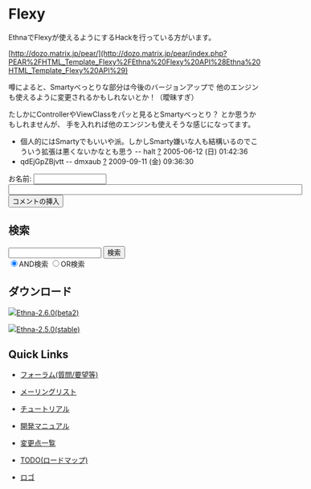 # Flexy
EthnaでFlexyが使えるようにするHackを行っている方がいます。

[http://dozo.matrix.jp/pear/](http://dozo.matrix.jp/pear/index.php?PEAR%2FHTML_Template_Flexy%2FEthna%20Flexy%20API%28Ethna%20HTML_Template_Flexy%20API%29)

噂によると、Smartyべっとりな部分は今後のバージョンアップで 他のエンジンも使えるように変更されるかもしれないとか！（曖昧すぎ）

たしかにControllerやViewClassをパッと見るとSmartyべっとり？ とか思うかもしれませんが、 手を入れれば他のエンジンも使えそうな感じになってます。

- 個人的にはSmartyでもいいや派。しかしSmarty嫌いな人も結構いるのでこういう拡張は悪くないかなとも思う -- halt [?](cmd=edit&page=halt&refer=ethna-community-topic-flexy.html) 2005-06-12 (日) 01:42:36
- qdEjGpZBjvtt -- dmxaub [?](cmd=edit&page=dmxaub&refer=ethna-community-topic-flexy.html) 2009-09-11 (金) 09:36:30
  
<form action="http://ethna.jp/index.php" method="post"> 
<div><input type="hidden" name="encode_hint" value="ぷ"></div>
 <div>
  <input type="hidden" name="plugin" value="comment">
  <input type="hidden" name="refer" value="ethna-community-topic-flexy">
  <input type="hidden" name="comment_no" value="0">
  <input type="hidden" name="nodate" value="0">
  <input type="hidden" name="above" value="1">
  <input type="hidden" name="digest" value="a05dec0e010f9410658d91c9f6cc2bc1">
  <label for="_p_comment_name_0">お名前: </label><input type="text" name="name" id="_p_comment_name_0" size="15">

  <input type="text" name="msg" id="_p_comment_comment_0" size="70">
  <input type="submit" name="comment" value="コメントの挿入">
 </div>
</form>
<!-- ??END id:body -->
<!-- ??BEGIN id:summary --><!-- ??END id:note -->
<!-- ??BEGIN id:trackback -->
<!-- ?? END id:trackback --><!-- ?? END id:attach -->
<!-- ?? END id:summary -->
<!-- ??END id:content -->
<!-- ?? END id:wrap_content --><!-- ??sidebar?? ========================================================== -->
<!-- ??BEGIN id:wrap_sidebar -->

<!-- ??BEGIN id:search_form -->

## 検索

<form action="http://ethna.jp/index.php?cmd=search" method="post">
            <input type="hidden" name="encode_hint" value="??">
            <input type="text" name="word" value="" size="20">
            <input type="submit" value="検索"><br>
            <input type="radio" name="type" value="AND" checked id="and_search"><label for="and_search">AND検索</label>
            <input type="radio" name="type" value="OR" id="or_search"><label for="or_search">OR検索</label>
    </form>

<!-- END id:search_form -->
<!-- ??BEGIN id:download_link -->

## ダウンロード

[![](image/minilogo.gif)Ethna-2.6.0(beta2)](ethna-download.html)

[![](image/minilogo.gif)Ethna-2.5.0(stable)](ethna-download.html)

<!-- END id:download_link -->
<!-- ??BEGIN id:download_link -->

## Quick Links

- [フォーラム(質問/要望等)](ethna-community-forum.html)
- [メーリングリスト](http://ml.ethna.jp/mailman/listinfo/users)

- [チュートリアル](ethna-document-tutorial.html)
- [開発マニュアル](ethna-document-dev_guide.html)
- [変更点一覧](ethna-document-changes.html)

- [TODO(ロードマップ)](TODO.html)
- [ロゴ](ethna-logo.html)

<!-- END id:download_link -->
<!-- ??BEGIN id:search_form -->

